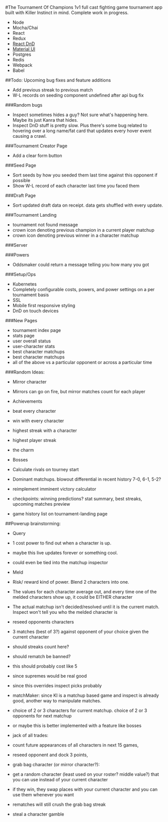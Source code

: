 #The Tournament Of Champions
1v1 full cast fighting game tournament app built with Killer Instinct in mind.
Complete work in progress.

* Node
* Mocha/Chai
* React
* Redux
* [React DnD](https://github.com/gaearon/react-dnd)
* [Material UI](http://www.material-ui.com/)
* Postgres
* Redis
* Webpack
* Babel

##Todo: Upcoming bug fixes and feature additions
* Add previous streak to previous match
* W-L records on seeding component undefined after api bug fix

###Random bugs
* Inspect sometimes hides a guy? Not sure what's happening here. Maybe its just Kanra that hides.
* Inspect DnD stuff is pretty slow. Plus there's some bug related to hovering over a long name/fat card that updates every hover event causing a crawl.

###Tournament Creator Page
* Add a clear form button

###Seed Page
* Sort seeds by how you seeded them last time against this opponent if possible
* Show W-L record of each character last time you faced them

###Draft Page
* Sort updated draft data on receipt. data gets shuffled with every update.

###Tournament Landing
* tournament not found message
* crown icon denoting previous champion in a current player matchup
* crown icon denoting previous winner in a character matchup

###Server

###Powers
* Oddsmaker could return a message telling you how many you got

###Setup/Ops
* Kubernetes
* Completely configurable costs, powers, and power settings on a per tournament basis
* SSL
* Mobile first responsive styling
* DnD on touch devices

###New Pages
* tournament index page
* stats page
 * user overall status
 * user-character stats
 * best character matchups
 * best character matchups
 * all of the above vs a particular opponent or across a particular time

###Random Ideas:
* Mirror character
 * Mirrors can go on fire, but mirror matches count for each player

* Achievements
 * beat every character
 * win with every character
 * highest streak with a character
 * highest player streak
 * the charm

* Bosses
 * Calculate rivals on tourney start
* Dominant matchups. blowout differential in recent history 7-0, 6-1, 5-2?
* reimplement imminent victory calculator
* checkpoints: winning predictions? stat summary, best streaks, upcoming matches preview
* game history list on tournament-landing page

##Powerup brainstorming:
* Query
 * 1 cost power to find out when a character is up.
 * maybe this live updates forever or something cool.
 * could even be tied into the matchup inspector

* Meld
 * Risk/ reward kind of power. Blend 2 characters into one.
 * The values for each character average out, and every time one of the melded characters show up, it could be EITHER character
 * The actual matchup isn't decided/resolved until it is the current match. Inspect won't tell you who the melded character is

* reseed opponents characters

* 3 matches (best of 3?) against opponent of your choice given the current character
 * should streaks count here?
 * should rematch be banned?
 * this should probably cost like 5
 * since supremes would be real good
 * since this overrides inspect picks probably

* matchMaker: since KI is a matchup based game and inspect is already good, another way to manipulate matches.
 * choice of 2 or 3 characters for current matchup. choice of 2 or 3 opponents for next matchup
 * or maybe this is better implemented with a feature like bosses

* jack of all trades:
 * count future appearances of all characters in next 15 games,
 * reseed opponent and dock 3 points,
 * grab bag character (or mirror character?):
 * get a random character (least used on your roster? middle value?) that you can use instead of your current character
 * if they win, they swap places with your current character and you can use them whenever you want
 * rematches will still crush the grab bag streak

* steal a character gamble
